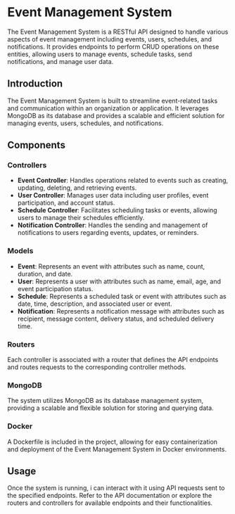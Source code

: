 # Event Management System

The Event Management System is a RESTful API designed to handle various aspects of event management including events, users, schedules, and notifications. It provides endpoints to perform CRUD operations on these entities, allowing users to manage events, schedule tasks, send notifications, and manage user data.

## Introduction

The Event Management System is built to streamline event-related tasks and communication within an organization or application. It leverages MongoDB as its database and provides a scalable and efficient solution for managing events, users, schedules, and notifications.

## Components

### Controllers

- **Event Controller**: Handles operations related to events such as creating, updating, deleting, and retrieving events.
- **User Controller**: Manages user data including user profiles, event participation, and account status.
- **Schedule Controller**: Facilitates scheduling tasks or events, allowing users to manage their schedules efficiently.
- **Notification Controller**: Handles the sending and management of notifications to users regarding events, updates, or reminders.

### Models

- **Event**: Represents an event with attributes such as name, count, duration, and date.
- **User**: Represents a user with attributes such as name, email, age, and event participation status.
- **Schedule**: Represents a scheduled task or event with attributes such as date, time, description, and associated user or event.
- **Notification**: Represents a notification message with attributes such as recipient, message content, delivery status, and scheduled delivery time.

### Routers

Each controller is associated with a router that defines the API endpoints and routes requests to the corresponding controller methods.

### MongoDB

The system utilizes MongoDB as its database management system, providing a scalable and flexible solution for storing and querying data.

### Docker

A Dockerfile is included in the project, allowing for easy containerization and deployment of the Event Management System in Docker environments.

## Usage

Once the system is running, i can interact with it using API requests sent to the specified endpoints. Refer to the API documentation or explore the routers and controllers for available endpoints and their functionalities.
